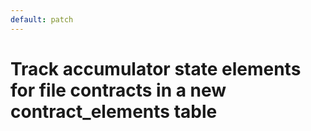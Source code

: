 ```yaml
---
default: patch
---
```


# Track accumulator state elements for file contracts in a new contract_elements table
